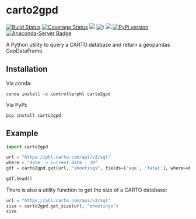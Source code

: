 # carto2gpd

[![Build Status](https://travis-ci.org/PhiladelphiaController/carto2gpd.svg?branch=master)](https://travis-ci.org/PhiladelphiaController/carto2gpd)
[![Coverage Status](https://coveralls.io/repos/github/PhiladelphiaController/carto2gpd/badge.svg?branch=master)](https://coveralls.io/github/PhiladelphiaController/carto2gpd?branch=master)
[![](https://img.shields.io/badge/python-3.6+-blue.svg)](https://www.python.org/download/releases/3.6.0/)
![t](https://img.shields.io/badge/status-stable-green.svg)
[![](https://img.shields.io/github/license/PhiladelphiaController/carto2gpd.svg)](https://github.com/PhiladelphiaController/carto2gpd/blob/master/LICENSE)
[![PyPi version](https://img.shields.io/pypi/v/carto2gpd.svg)](https://pypi.python.org/pypi/carto2gpd/)
[![Anaconda-Server Badge](https://anaconda.org/controllerphl/carto2gpd/badges/version.svg)](https://anaconda.org/controllerphl/carto2gpd)

A Python utility to query a CARTO database and return a geopandas GeoDataFrame.

## Installation

Via conda:

```
conda install -c controllerphl carto2gpd
```

Via PyPi:

```
pip install carto2gpd
```

## Example

```python
import carto2gpd

url = "https://phl.carto.com/api/v2/sql"
where = "date_ > current_date - 30"
gdf = carto2gpd.get(url, "shootings", fields=['age', 'fatal'], where=where, limit=5)

gdf.head()
```

There is also a utility function to get the size of a CARTO database:

```python
url = "https://phl.carto.com/api/v2/sql"
size = carto2gpd.get_size(url, "shootings")
size
```
